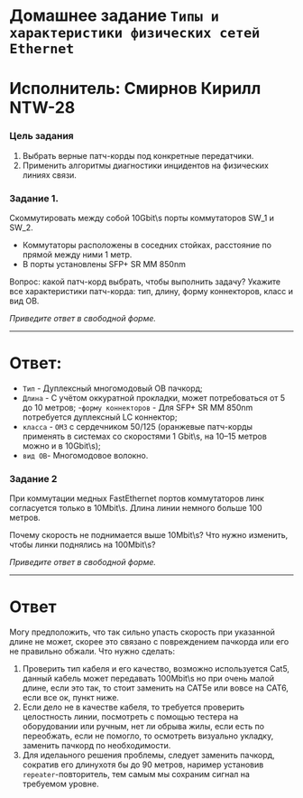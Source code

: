 # Домашнее задание `Типы и характеристики физических сетей Ethernet`

# Исполнитель: Смирнов Кирилл NTW-28
### Цель задания

1. Выбрать верные патч-корды  под конкретные передатчики.
2. Применить алгоритмы диагностики инцидентов на физических линиях связи.

### Задание 1. 

Cкоммутировать между собой 10Gbit\s порты коммутаторов SW_1 и SW_2.

- Коммутаторы расположены в соседних стойках, расстояние по прямой между ними 1 метр.
- В порты установлены SFP+ SR  MM 850nm

Вопрос: какой патч-корд выбрать, чтобы выполнить задачу?
Укажите все характеристики патч-корда: тип, длину, форму коннекторов, класс и вид ОВ.

*Приведите ответ в свободной форме.*

---
# Ответ:

- `Тип` - Дуплексный многомодовый ОВ пачкорд;
- `Длина` - C учётом оккуратной прокладки, может потребоваться от 5 до 10 метров;
-`форму коннекторов` - Для SFP+ SR  MM 850nm потребуется дуплексный LC коннектор;
- `класса` - `OM3` с сердечником 50/125 (оранжевые патч-корды применять в системах со скоростями 1 Gbit\s, на 10–15 метров можно и в 10Gbit\s);
- `вид ОВ`- Многомодовое волокно.
### Задание 2

При коммутации медных FastEthernet портов коммутаторов линк согласуется только в 10Mbit\s. Длина линии немного больше 100 метров. 

Почему скорость не поднимается выше 10Mbit\s? Что нужно изменить, чтобы линки поднялись на 100Mbit\s? 

*Приведите ответ в свободной форме.*

---
# Ответ
Могу предположить, что так сильно упасть скорость при указанной длине не может, скорее это связано с повреждением пачкорда или его не правильно обжали.
Что нужно сделать: 
1. Проверить тип кабеля и его качество, возможно используется Cat5, данный кабель может передавать 100Mbit\s но при очень малой длине, если это так, то стоит заменить на CAT5e или вовсе на CAT6, если все ок, пункт ниже. 
2. Если дело не в качестве кабеля, то требуется проверить целостность линии, посмотреть с помощью тестера на оборудовании или ручным, нет ли обрыва жилы, если есть по переобжать, если не помогло, то осмотреть визуально укладку, заменить пачкорд по необходимости. 
3. Для иделаьного решения проблемы, следует заменить пачкорд, сократив его длинухотя бы до 90 метров,  наример установив `repeater`-повторитель, тем самым мы сохраним сигнал на требуемом уровне.  


